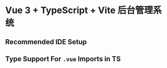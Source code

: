 <!--
 * @Description: 
 * @Author: 张泽雨
 * @Date: 2022-07-30 12:59:21
 * @LastEditors: 张泽雨
 * @LastEditTime: 2022-07-31 13:31:49
 * @FilePath: \vue3-next-admin\README.md
-->
# Vue 3 + TypeScript + Vite 后台管理系统

## Recommended IDE Setup


## Type Support For `.vue` Imports in TS




